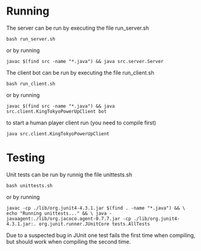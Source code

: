 # Running
The server can be run by executing the file run_server.sh 

`bash run_server.sh`

or by running

`javac $(find src -name "*.java") && java src.server.Server`

The client bot can be run by executing the file run_client.sh 

`bash run_client.sh`

or by running

`javac $(find src -name "*.java") && java src.client.KingTokyoPowerUpClient bot`

to start a human player client run (you need to compile first)

`java src.client.KingTokyoPowerUpClient`

# Testing
Unit tests can be run by runnig the file unittests.sh

`bash unittests.sh`

or by running

`javac -cp ./lib/org.junit4-4.3.1.jar $(find . -name "*.java") && \
echo "Running unittests..." && \
java -javaagent:./lib/org.jacoco.agent-0.7.7.jar -cp ./lib/org.junit4-4.3.1.jar:. org.junit.runner.JUnitCore tests.AllTests`

Due to a suspected bug in JUnit one test fails the first time when compiling, but should
work when compiling the second time.
